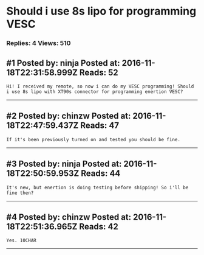 # Should i use 8s lipo for programming VESC

### Replies: 4 Views: 510

## \#1 Posted by: ninja Posted at: 2016-11-18T22:31:58.999Z Reads: 52

```
Hi! I received my remote, so now i can do my VESC programming! Should i use 8s lipo with XT90s connector for programming enertion VESC?
```

---
## \#2 Posted by: chinzw Posted at: 2016-11-18T22:47:59.437Z Reads: 47

```
If it's been previously turned on and tested you should be fine.
```

---
## \#3 Posted by: ninja Posted at: 2016-11-18T22:50:59.953Z Reads: 44

```
It's new, but enertion is doing testing before shipping! So i'll be fine then?
```

---
## \#4 Posted by: chinzw Posted at: 2016-11-18T22:51:36.965Z Reads: 42

```
Yes. 10CHAR
```

---
